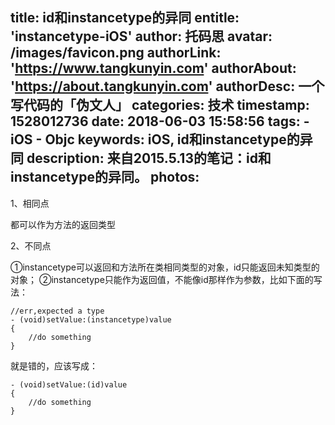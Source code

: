 title: id和instancetype的异同
entitle: 'instancetype-iOS'
author: 托码思
avatar: /images/favicon.png
authorLink: 'https://www.tangkunyin.com'
authorAbout: 'https://about.tangkunyin.com'
authorDesc: 一个写代码的「伪文人」
categories: 技术
timestamp: 1528012736
date: 2018-06-03 15:58:56
tags:
    - iOS
    - Objc
keywords: iOS, id和instancetype的异同
description: 来自2015.5.13的笔记：id和instancetype的异同。
photos:
---

1、相同点

都可以作为方法的返回类型

2、不同点

①instancetype可以返回和方法所在类相同类型的对象，id只能返回未知类型的对象；
②instancetype只能作为返回值，不能像id那样作为参数，比如下面的写法：

```
//err,expected a type  
- (void)setValue:(instancetype)value  
{  
    //do something  
}  

```

就是错的，应该写成：

```
- (void)setValue:(id)value  
{  
    //do something  
}  
```


